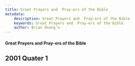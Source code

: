 ```yaml
---
title: Great Prayers and  Pray-ers of the Bible
metadata:
    description: Great Prayers and  Pray-ers of the Bible
    keywords: Great Prayers and  Pray-ers of the Bible
    author: Brian Onang'o
---
```


#### Great Prayers and  Pray-ers of the Bible

## 2001 Quater 1
